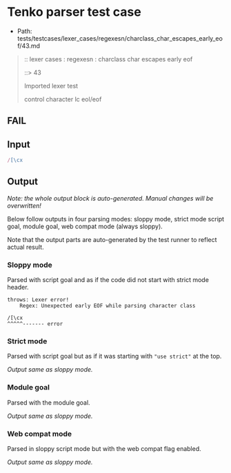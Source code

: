 # Tenko parser test case

- Path: tests/testcases/lexer_cases/regexesn/charclass_char_escapes_early_eof/43.md

> :: lexer cases : regexesn : charclass char escapes early eof
>
> ::> 43
>
> Imported lexer test
>
> control character lc eol/eof

## FAIL

## Input

`````js
/[\cx
`````

## Output

_Note: the whole output block is auto-generated. Manual changes will be overwritten!_

Below follow outputs in four parsing modes: sloppy mode, strict mode script goal, module goal, web compat mode (always sloppy).

Note that the output parts are auto-generated by the test runner to reflect actual result.

### Sloppy mode

Parsed with script goal and as if the code did not start with strict mode header.

`````
throws: Lexer error!
    Regex: Unexpected early EOF while parsing character class

/[\cx
^^^^^------- error
`````

### Strict mode

Parsed with script goal but as if it was starting with `"use strict"` at the top.

_Output same as sloppy mode._

### Module goal

Parsed with the module goal.

_Output same as sloppy mode._

### Web compat mode

Parsed in sloppy script mode but with the web compat flag enabled.

_Output same as sloppy mode._
